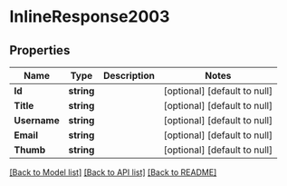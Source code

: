 # InlineResponse2003

## Properties
Name | Type | Description | Notes
------------ | ------------- | ------------- | -------------
**Id** | **string** |  | [optional] [default to null]
**Title** | **string** |  | [optional] [default to null]
**Username** | **string** |  | [optional] [default to null]
**Email** | **string** |  | [optional] [default to null]
**Thumb** | **string** |  | [optional] [default to null]

[[Back to Model list]](../README.md#documentation-for-models) [[Back to API list]](../README.md#documentation-for-api-endpoints) [[Back to README]](../README.md)

